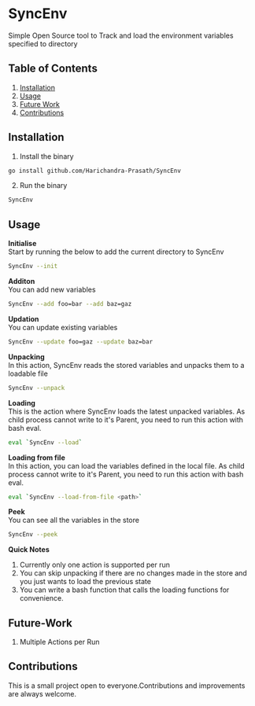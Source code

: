 # SyncEnv

Simple Open Source tool to Track and load the environment variables specified to directory   

## Table of Contents

1. [Installation](#installation)
2. [Usage](#usage)
3. [Future Work](#future-work)
4. [Contributions](#contributions)

## Installation

1. Install the binary  

```bash
go install github.com/Harichandra-Prasath/SyncEnv
```

2. Run the binary  

```bash 
SyncEnv
```

## Usage

**Initialise**  
Start by running the below to add the current directory to SyncEnv     
```bash
SyncEnv --init
```
  
**Additon**   
You can add new variables  
```bash
SyncEnv --add foo=bar --add baz=gaz  
``` 
**Updation**  
You can update existing variables   
```bash
SyncEnv --update foo=gaz --update baz=bar
```

**Unpacking**  
In this action, SyncEnv reads the stored variables and unpacks them to a loadable file  
```bash
SyncEnv --unpack
```

**Loading**  
This is the action where SyncEnv loads the latest unpacked variables. As child process cannot write to it's Parent, you need to run this action with bash eval.   
```bash
eval `SyncEnv --load`  
```

**Loading from file**  
In this action, you can load the variables defined in the local file. As child process cannot write to 
it's Parent, you need to run this action with bash eval.  
```bash
eval `SyncEnv --load-from-file <path>`
```

**Peek**   
You can see all the variables in the store   
```bash
SyncEnv --peek
```

**Quick Notes**   
1. Currently only one action is supported per run  
2. You can skip unpacking if there are no changes made in the store and you just wants to load the previous state  
3. You can write a bash function that calls the loading functions for convenience.

## Future-Work
  
1. Multiple Actions per Run   

## Contributions  

This is a small project open to everyone.Contributions and improvements are always welcome.  